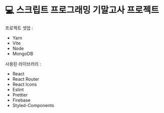 # 💻 스크립트 프로그래밍 기말고사 프로젝트


프로젝트 셋업 : 

- Yarn
- Vite
- Node
- MongoDB

사용된 라이브러리 : 

- React
- React Router
- React Icons
- Eslint
- Prettier
- Firebase
- Styled-Components

